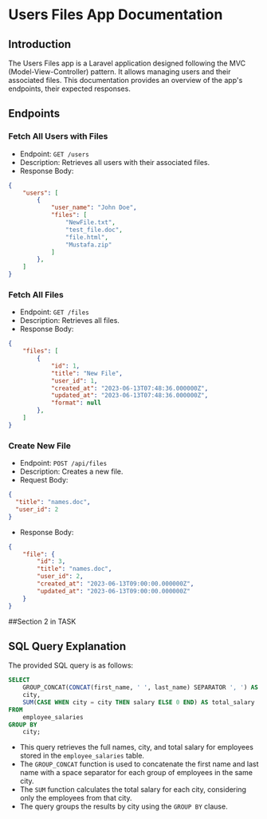 # Users Files App Documentation

## Introduction
The Users Files app is a Laravel application designed following the MVC (Model-View-Controller) pattern. It allows managing users and their associated files. This documentation provides an overview of the app's endpoints, their expected responses.

## Endpoints

### Fetch All Users with Files
- Endpoint: `GET /users`
- Description: Retrieves all users with their associated files.
- Response Body:
```json
{
    "users": [
        {
            "user_name": "John Doe",
            "files": [
                "NewFile.txt",
                "test_file.doc",
                "file.html",
                "Mustafa.zip"
            ]
        },
    ]
}
```

### Fetch All Files
- Endpoint: `GET /files`
- Description: Retrieves all files.
- Response Body:
```json
{
    "files": [
        {
            "id": 1,
            "title": "New File",
            "user_id": 1,
            "created_at": "2023-06-13T07:48:36.000000Z",
            "updated_at": "2023-06-13T07:48:36.000000Z",
            "format": null
        },
    ]
}
```

### Create New File
- Endpoint: `POST /api/files`
- Description: Creates a new file.
- Request Body:
```json
{
  "title": "names.doc",
  "user_id": 2
}
```
- Response Body:
```json
{
    "file": {
        "id": 3,
        "title": "names.doc",
        "user_id": 2,
        "created_at": "2023-06-13T09:00:00.000000Z",
        "updated_at": "2023-06-13T09:00:00.000000Z"
    }
}
```

##Section 2 in TASK

## SQL Query Explanation
The provided SQL query is as follows:
```sql
SELECT 
    GROUP_CONCAT(CONCAT(first_name, ' ', last_name) SEPARATOR ', ') AS full_name,
    city,
    SUM(CASE WHEN city = city THEN salary ELSE 0 END) AS total_salary
FROM 
    employee_salaries
GROUP BY 
    city;
```
- This query retrieves the full names, city, and total salary for employees stored in the `employee_salaries` table.
- The `GROUP_CONCAT` function is used to concatenate the first name and last name with a space separator for each group of employees in the same city.
- The `SUM` function calculates the total salary for each city, considering only the employees from that city.
- The query groups the results by city using the `GROUP BY` clause.
